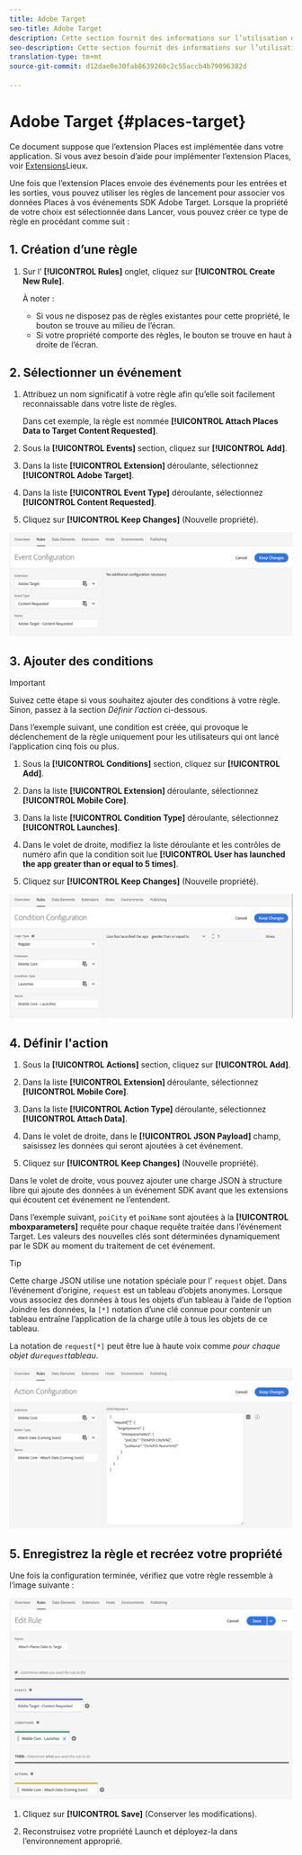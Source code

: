 ```yaml
---
title: Adobe Target
seo-title: Adobe Target
description: Cette section fournit des informations sur l’utilisation du service d’emplacement avec Adobe Target.
seo-description: Cette section fournit des informations sur l’utilisation du service d’emplacement avec Adobe Target.
translation-type: tm+mt
source-git-commit: d12dae0e30fab8639260c2c55accb4b79096382d

---
```



# Adobe Target {#places-target}

Ce document suppose que l’extension Places est implémentée dans votre application. Si vous avez besoin d’aide pour implémenter l’extension Places, voir [Extensions](/help/places-ext-aep-sdks/places-extension/places-extension.md)Lieux.

Une fois que l’extension Places envoie des événements pour les entrées et les sorties, vous pouvez utiliser les règles de lancement pour associer vos données Places à vos événements SDK Adobe Target. Lorsque la propriété de votre choix est sélectionnée dans Lancer, vous pouvez créer ce type de règle en procédant comme suit :

## 1. Création d’une règle

1. Sur l’ **[!UICONTROL Rules]** onglet, cliquez sur **[!UICONTROL Create New Rule]**.

   À noter :

   * Si vous ne disposez pas de règles existantes pour cette propriété, le bouton se trouve au milieu de l’écran.
   * Si votre propriété comporte des règles, le bouton se trouve en haut à droite de l’écran.

## 2. Sélectionner un événement

1. Attribuez un nom significatif à votre règle afin qu’elle soit facilement reconnaissable dans votre liste de règles.

   Dans cet exemple, la règle est nommée **[!UICONTROL Attach Places Data to Target Content Requested]**.

1. Sous la **[!UICONTROL Events]** section, cliquez sur **[!UICONTROL Add]**.

1. Dans la liste **[!UICONTROL Extension]** déroulante, sélectionnez **[!UICONTROL Adobe Target]**.

1. Dans la liste **[!UICONTROL Event Type]** déroulante, sélectionnez **[!UICONTROL Content Requested]**.

1. Cliquez sur **[!UICONTROL Keep Changes]** (Nouvelle propriété).

![ajouter un événement](/help/assets/ad-setEvent_target.png)

## 3. Ajouter des conditions

>[!IMPORTANT]
>
>Suivez cette étape si vous souhaitez ajouter des conditions à votre règle. Sinon, passez à la section *Définir l’action* ci-dessous.

Dans l’exemple suivant, une condition est créée, qui provoque le déclenchement de la règle uniquement pour les utilisateurs qui ont lancé l’application cinq fois ou plus.

1. Sous la **[!UICONTROL Conditions]** section, cliquez sur **[!UICONTROL Add]**.

1. Dans la liste **[!UICONTROL Extension]** déroulante, sélectionnez **[!UICONTROL Mobile Core]**.

1. Dans la liste **[!UICONTROL Condition Type]** déroulante, sélectionnez **[!UICONTROL Launches]**.

1. Dans le volet de droite, modifiez la liste déroulante et les contrôles de numéro afin que la condition soit lue **[!UICONTROL User has launched the app greater than or equal to 5 times]**.

1. Cliquez sur **[!UICONTROL Keep Changes]** (Nouvelle propriété).

![ajouter une condition](/help/assets/ad-setCondition_target.png)

## 4. Définir l'action

1. Sous la **[!UICONTROL Actions]** section, cliquez sur **[!UICONTROL Add]**.

1. Dans la liste **[!UICONTROL Extension]** déroulante, sélectionnez **[!UICONTROL Mobile Core]**.

1. Dans la liste **[!UICONTROL Action Type]** déroulante, sélectionnez **[!UICONTROL Attach Data]**.

1. Dans le volet de droite, dans le **[!UICONTROL JSON Payload]** champ, saisissez les données qui seront ajoutées à cet événement.

1. Cliquez sur **[!UICONTROL Keep Changes]** (Nouvelle propriété).

Dans le volet de droite, vous pouvez ajouter une charge JSON à structure libre qui ajoute des données à un événement SDK avant que les extensions qui écoutent cet événement ne l’entendent.

Dans l’exemple suivant, `poiCity` et `poiName` sont ajoutées à la **[!UICONTROL mboxparameters]** requête pour chaque requête traitée dans l’événement Target. Les valeurs des nouvelles clés sont déterminées dynamiquement par le SDK au moment du traitement de cet événement.

>[!TIP]
>
>Cette charge JSON utilise une notation spéciale pour l’ `request` objet. Dans l’événement d’origine, `request` est un tableau d’objets anonymes. Lorsque vous associez des données à tous les objets d’un tableau à l’aide de l’option Joindre les données, la `[*]` notation d’une clé connue pour contenir un tableau entraîne l’application de la charge utile à tous les objets de ce tableau.
>
>La notation de `request[*]` peut être lue à haute voix comme _pour chaque objet du`request`tableau_.

![définir l'action](/help/assets/ad-setAction_target.png)

## 5. Enregistrez la règle et recréez votre propriété

Une fois la configuration terminée, vérifiez que votre règle ressemble à l’image suivante :

![règle terminée](/help/assets/ad-ruleComplete_target.png)

1. Cliquez sur **[!UICONTROL Save]** (Conserver les modifications).

1. Reconstruisez votre propriété Launch et déployez-la dans l’environnement approprié.
